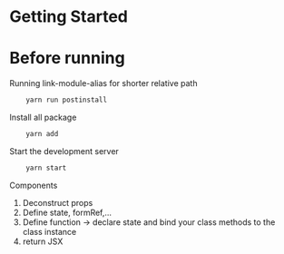 # Getting Started

# Before running

Running link-module-alias for shorter relative path

```sh
    yarn run postinstall
```

Install all package

```sh
    yarn add
```

Start the development server

```sh
    yarn start
```

Components

1. Deconstruct props
2. Define state, formRef,...
3. Define function -> declare state and bind your class methods to the class instance
4. return JSX
